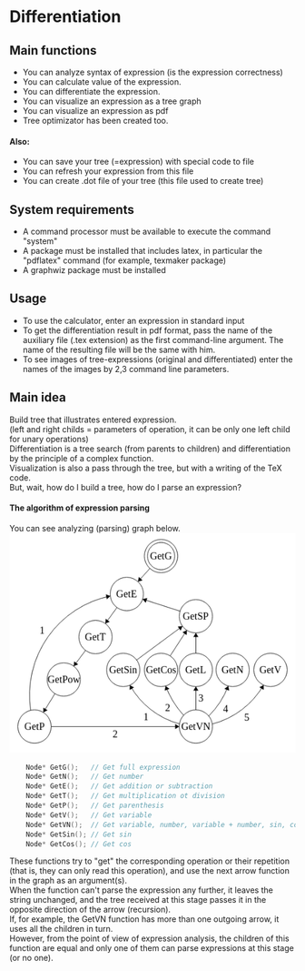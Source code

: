 # Differentiation
## Main functions
+ You can analyze syntax of expression (is the expression correctness)
+ You can calculate value of the expression.
+ You can differentiate the expression.
+ You can visualize an expression as a tree graph
+ You can visualize an expression as pdf
+ Tree optimizator has been created too.

#### Also:
+ You can save your tree (=expression) with special code to file
+ You can refresh your expression from this file
+ You can create .dot file of your tree (this file used to create tree)

## System requirements
+ A command processor must be available to execute the command "system"
+ A package must be installed that includes latex, in particular the "pdflatex" command (for example, texmaker package)
+ A graphwiz package must be installed

## Usage
+ To use the calculator, enter an expression in standard input
+ To get the differentiation result in pdf format, pass the name of the auxiliary file (.tex extension) as the first command-line argument. The name of the resulting file will be the same with him.
+ To see images of tree-expressions (original and differentiated) enter the names of the images by 2,3 command line parameters.

## Main idea
Build tree that illustrates entered expression.  
(left and right childs = parameters of operation, it can be only one left child for unary operations)  
Differentiation is a tree search (from parents to children) and differentiation by the principle of a complex function.  
Visualization is also a pass through the tree, but with a writing of the TeX code.  
But, wait, how do I build a tree, how do I parse an expression?  
#### The algorithm of expression parsing
You can see analyzing (parsing) graph below.  
![Logo](AnalyzerGraph.png)
```cpp
    Node* GetG();   // Get full expression
    Node* GetN();   // Get number
    Node* GetE();   // Get addition or subtraction
    Node* GetT();   // Get multiplication ot division
    Node* GetP();   // Get parenthesis
    Node* GetV();   // Get variable
    Node* GetVN();  // Get variable, number, variable + number, sin, cos, ln
    Node* GetSin(); // Get sin
    Node* GetCos(); // Get cos
```
These functions try to "get" the corresponding operation or their repetition (that is, they can only read this operation), and use the next arrow function in the graph as an argument(s).  
When the function can't parse the expression any further, it leaves the string unchanged, and the tree received at this stage passes it in the opposite direction of the arrow (recursion).  
If, for example, the GetVN function has more than one outgoing arrow, it uses all the children in turn.  
However, from the point of view of expression analysis, the children of this function are equal and only one of them can parse expressions at this stage (or no one).
